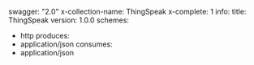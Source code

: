 swagger: "2.0"
x-collection-name: ThingSpeak
x-complete: 1
info:
  title: ThingSpeak
  version: 1.0.0
schemes:
- http
produces:
- application/json
consumes:
- application/json